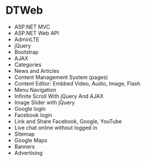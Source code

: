 # DTWeb
+ ASP.NET MVC
+ ASP.NET Web API
+ AdminLTE
+ jQuery
+ Bootstrap
+ AJAX
+ Categories
+ News and Articles
+ Content Management System (pages)
+ Content Editor: Embbed Video, Audio, Image, Flash
+ Menu Navigation
+ Infinite Scroll With jQuery And AJAX
+ Image Slider with jQuery
+ Google login
+ Facebook login
+ Link and Share Facebook, Google, YouTube
+ Live chat online without logged in
+ Sitemap
+ Google Maps
+ Banners
+ Advertising
